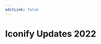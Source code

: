 ```yaml
---
editLink: false
---
```

<!-- DO NOT EDIT THIS PAGE IT IS AUTOGENERATED -->

# Iconify Updates 2022

<!--@include: ./2022/29.11.md-->
<!--@include: ./2022/16.11.md-->
<!--@include: ./2022/08.10.md-->
<!--@include: ./2022/08.09.md-->
<!--@include: ./2022/30.06.md-->
<!--@include: ./2022/15.06.md-->
<!--@include: ./2022/29.05.md-->
<!--@include: ./2022/01.05.md-->
<!--@include: ./2022/31.03.md-->
<!--@include: ./2022/19.03.md-->
<!--@include: ./2022/28.02.md-->
<!--@include: ./2022/14.02.md-->
<!--@include: ./2022/24.01.md-->
<!--@include: ./2022/1642688466.md-->
